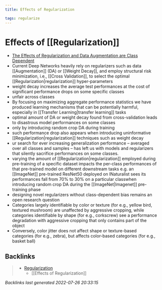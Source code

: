 ```yaml
---
title: Effects of Regularization

tags: regularize 
---
```


# Effects of [[Regularization]]
- [The Effects of Regularization and Data Augmentation are Class Dependent](https://arxiv.org/abs/2204.03632)
- Current Deep Networks heavily rely on regularizers such as data [[Augmentation]] (DA) or [[Weight Decay]], and employ structural risk minimization, i.e., [[Cross Validation]], to select the optimal [[Regularization|regularization]] hyper-parameters
- weight decay increases the average test performances at the cost of significant performance drops on some specific classes
- unfair across classes
- By focusing on maximizing aggregate performance statistics we have produced learning mechanisms that can be potentially harmful, especially in [[Transfer Learning|transfer learning]] tasks
- optimal amount of DA or weight decay found from cross-validation leads to disastrous model performances on some classes
- only by introducing random crop DA during training
- such performance drop also appears when introducing uninformative [[Regularization|regularization]] techniques such as weight decay
- ur search for ever increasing generalization performance – averaged over all classes and samples – has left us with models and regularizers that silently sacrifice performances on some classes.
- varying the amount of [[Regularization|regularization]] employed during pre-training of a specific dataset impacts the per-class performances of that pre-trained model on different downstream tasks e.g. an [[ImageNet]] pre-trained ResNet50 deployed on INaturalist sees its performances fall from 70% to 30% on a particular classwhen introducing random crop DA during the [[ImageNet|Imagenet]] pre-training phase
- designing novel regularizers without class-dependent bias remains an open research question
- Categories largely identifiable by color or texture (for e.g., yellow bird, textured mushroom) are unaffected by aggressive cropping, while categories identifiable by shape (for e.g., corkscrew) see a performance degradation with aggressive cropping that only contains part of the object
- Conversely, color jitter does not affect shape or texture-based categories (for e.g., zebra), but affects color-based categories (for e.g., basket ball)








































































## Backlinks

> - [Regularization](Regularization.md)
>   - [[Effects of Regularization]]

_Backlinks last generated 2022-07-26 20:33:15_
